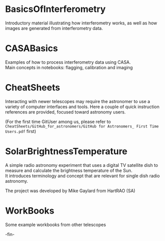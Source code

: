 # BasicsOfInterferometry
Introductory material illustrating how interferometry works, as well as how images are generated from interferometry data.


# CASABasics
Examples of how to process interferometry data using CASA.     
Main concepts in notebooks: flagging, calibration and imaging


# CheatSheets
Interacting with newer telescopes may require the astronomer to use a variety of computer interfaces
and tools.
Here a couple of quick instruction references are provided, focused toward astronomy users.

(For the first time GitUser among us, please refer to
`CheatSheets/GitHub_for_astronomers/GitHub for Astronomers_ First Time Users.pdf` first)


# SolarBrightnessTemperature
A simple radio astronomy experiment that uses a digital TV satellite dish to measure and calculate the brightness temperature of the Sun.    
It introduces terminology and concept that are relevant for single dish radio astronomy.

The project was developed by Mike Gaylard from HartRAO (SA)


# WorkBooks
Some example workbooks from other telescopes

-fin-
